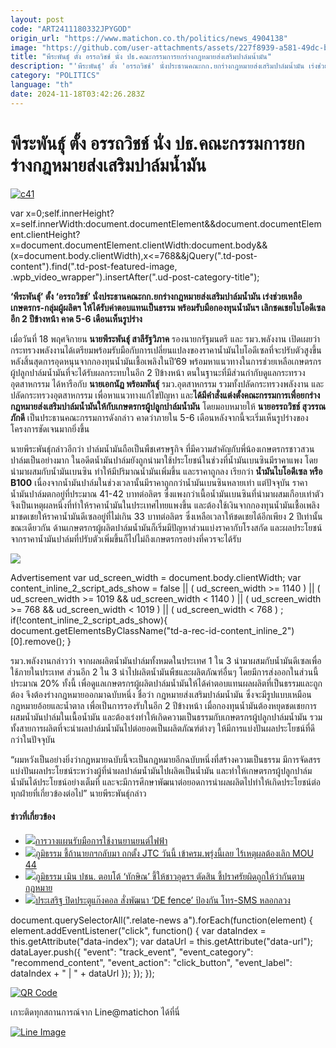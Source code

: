 ```yaml
---
layout: post
code: "ART2411180332JPYGOD"
origin_url: "https://www.matichon.co.th/politics/news_4904138"
image: "https://github.com/user-attachments/assets/227f8939-a581-49dc-b2c5-842a7bdda2f9"
title: "พีระพันธุ์ ตั้ง อรรถวิชช์ นั่ง ปธ.คณะกรรมการยกร่างกฎหมายส่งเสริมปาล์มน้ำมัน"
description: "'พีระพันธุ์' ตั้ง 'อรรถวิชช์' นั่งประธานคณะกก.ยกร่างกฎหมายส่งเสริมปาล์มน้ำมัน เร่งช่วยเหลือเกษตรกร-กลุ่มผู้ผลิตฯ ให้ได้รับค่าตอบแทนเป็นธรรม"
category: "POLITICS"
language: "th"
date: 2024-11-18T03:42:26.283Z
---
```


# พีระพันธุ์ ตั้ง อรรถวิชช์ นั่ง ปธ.คณะกรรมการยกร่างกฎหมายส่งเสริมปาล์มน้ำมัน

[![](https://www.matichon.co.th/wp-content/uploads/2024/11/c41.jpg "c41")](https://www.matichon.co.th/wp-content/uploads/2024/11/c41.jpg)

var x=0;self.innerHeight?x=self.innerWidth:document.documentElement&&document.documentElement.clientHeight?x=document.documentElement.clientWidth:document.body&&(x=document.body.clientWidth),x<=768&&jQuery(".td-post-content").find(".td-post-featured-image, .wpb\_video\_wrapper").insertAfter(".ud-post-category-title");

**‘พีระพันธุ์’ ตั้ง ‘อรรถวิชช์’ นั่งประธานคณะกก.ยกร่างกฎหมายส่งเสริมปาล์มน้ำมัน เร่งช่วยเหลือเกษตรกร-กลุ่มผู้ผลิตฯ ให้ได้รับค่าตอบแทนเป็นธรรม พร้อมรับมือกองทุนน้ำมันฯ เลิกชดเชยไบโอดีเซลอีก 2 ปีข้างหน้า คาด 5-6 เดือนเห็นรูปร่าง**

เมื่อวันที่ 18 พฤศจิกายน **นายพีระพันธุ์ สาลีรัฐวิภาค** รองนายกรัฐมนตรี และ รมว.พลังงาน เปิดเผยว่า กระทรวงพลังงานได้เตรียมพร้อมรับมือกับการเปลี่ยนแปลงของราคาน้ำมันไบโอดีเซลที่จะปรับตัวสูงขึ้น หลังสิ้นสุดการอุดหนุนจากกองทุนน้ำมันเชื้อเพลิงในปี’69 พร้อมหาแนวทางในการช่วยเหลือเกษตรกรผู้ปลูกปาล์มน้ำมันที่จะได้รับผลกระทบในอีก 2 ปีข้างหน้า ตนในฐานะที่มีส่วนกำกับดูแลกระทรวงอุตสาหกรรม ได้หารือกับ **นายเอกนัฏ พร้อมพันธุ์** รมว.อุตสาหกรรม รวมทั้งปลัดกระทรวงพลังงาน และปลัดกระทรวงอุตสาหกรรม เพื่อหาแนวทางแก้ไขปัญหา และ**ได้มีคำสั่งแต่งตั้งคณะกรรมการเพื่อยกร่างกฎหมายส่งเสริมปาล์มน้ำมันให้กับเกษตรกรผู้ปลูกปาล์มน้ำมัน** โดยมอบหมายให้ **นายอรรถวิชช์ สุวรรณภักดี** เป็นประธานคณะกรรมการดังกล่าว คาดว่าภายใน 5-6 เดือนหลังจากนี้จะเริ่มเห็นรูปร่างของโครงการชัดเจนมากยิ่งขึ้น

นายพีระพันธุ์กล่าวอีกว่า ปาล์มน้ำมันถือเป็นพืชเศรษฐกิจ ที่มีความสำคัญกับพี่น้องเกษตรกรชาวสวนปาล์มเป็นอย่างมาก ในอดีตน้ำมันปาล์มยังถูกนำมาใช้ประโยชน์ในช่วงที่น้ำมันเบนซินมีราคาแพง โดยนำมาผสมกับน้ำมันเบนซิน ทำให้มีปริมาณน้ำมันเพิ่มขึ้น และราคาถูกลง เรียกว่า **น้ำมันไบโอดีเซล หรือ B100** เนื่องจากน้ำมันปาล์มในช่วงเวลานั้นมีราคาถูกกว่าน้ำมันเบนซินหลายเท่า แต่ปัจจุบัน ราคาน้ำมันปาล์มตกอยู่ที่ประมาณ 41-42 บาทต่อลิตร ซึ่งแพงกว่าเนื้อน้ำมันเบนซินที่นำมาผสมเกือบเท่าตัว จึงเป็นเหตุผลหนึ่งที่ทำให้ราคาน้ำมันในประเทศไทยแพงขึ้น และต้องใช้เงินจากกองทุนน้ำมันเชื้อเพลิงมาชดเชยให้ราคาน้ำมันดีเซลอยู่ที่ไม่เกิน 33 บาทต่อลิตร ซึ่งเหลือเวลาให้ชดเชยได้อีกเพียง 2 ปีเท่านั้น ขณะเดียวกัน ด้านเกษตรกรผู้ผลิตปาล์มน้ำมันก็เริ่มมีปัญหาส่วนแบ่งราคากับโรงสกัด และผลประโยชน์จากราคาน้ำมันปาล์มที่ปรับตัวเพิ่มขึ้นก็ไปไม่ถึงเกษตรกรอย่างที่ควรจะได้รับ

![](https://www.matichon.co.th/wp-content/uploads/2024/11/S__199589911_0.jpg)

Advertisement var ud\_screen\_width = document.body.clientWidth; var content\_inline\_2\_script\_ads\_show = false || ( ud\_screen\_width >= 1140 ) || ( ud\_screen\_width >= 1019 && ud\_screen\_width < 1140 ) || ( ud\_screen\_width >= 768 && ud\_screen\_width < 1019 ) || ( ud\_screen\_width < 768 ) ; if(!content\_inline\_2\_script\_ads\_show){ document.getElementsByClassName("td-a-rec-id-content\_inline\_2")\[0\].remove(); }

รมว.พลังงานกล่าวว่า จากผลผลิตน้ำมันปาล์มทั้งหมดในประเทศ 1 ใน 3 นำมาผสมกับน้ำมันดีเซลเพื่อใช้ภายในประเทศ ส่วนอีก 2 ใน 3 นำไปผลิตน้ำมันพืชและผลิตภัณฑ์อื่นๆ โดยมีการส่งออกในส่วนนี้ประมาณ 20% ทั้งนี้ เพื่อดูแลเกษตรกรผู้ผลิตปาล์มน้ำมันให้ได้ค่าตอบแทนผลผลิตที่เป็นธรรมและถูกต้อง จึงต้องร่างกฎหมายออกมาฉบับหนึ่ง ชื่อว่า กฎหมายส่งเสริมปาล์มน้ำมัน ซึ่งจะมีรูปแบบเหมือนกฎหมายอ้อยและน้ำตาล เพื่อเป็นการรองรับในอีก 2 ปีข้างหน้า เมื่อกองทุนน้ำมันต้องหยุดชดเชยการผสมน้ำมันปาล์มในเนื้อน้ำมัน และต้องเร่งทำให้เกิดความเป็นธรรมกับเกษตรกรผู้ปลูกปาล์มน้ำมัน รวมทั้งสายการผลิตที่จะนำผลปาล์มน้ำมันไปต่อยอดเป็นผลิตภัณฑ์ต่างๆ ให้มีการแบ่งปันผลประโยชน์ที่ดีกว่าในปัจจุบัน

“ผมหวังเป็นอย่างยิ่งว่ากฎหมายฉบับนี้จะเป็นกฎหมายอีกฉบับหนึ่งที่สร้างความเป็นธรรม มีการจัดสรรแบ่งปันผลประโยชน์ระหว่างผู้ที่นำผลปาล์มน้ำมันไปผลิตเป็นน้ำมัน และทำให้เกษตรกรผู้ปลูกปาล์มน้ำมันได้ประโยชน์อย่างเต็มที่ และจะมีการศึกษาพัฒนาต่อยอดการนำผลผลิตไปทำให้เกิดประโยชน์ต่อทุกฝ่ายที่เกี่ยวข้องต่อไป” นายพีระพันธุ์กล่าว

#### ข่าวที่เกี่ยวข้อง

*   [![](https://www.matichon.co.th/wp-content/uploads/2024/11/01-119.jpg)การวางแผนรับมือการใช้งานยานยนต์ไฟฟ้า](https://www.matichon.co.th/publicize/news_4904204)
*   [![](https://www.matichon.co.th/wp-content/uploads/2024/11/ภูมิธรรม-01811.jpg)ภูมิธรรม ชี้ถ้านายกฯกลับมา ถกตั้ง JTC วันนี้ เข้าครม.พรุ่งนี้เลย ไร้เหตุผลต้องเลิก MOU 44](https://www.matichon.co.th/politics/news_4904162)
*   [![](https://www.matichon.co.th/wp-content/uploads/2024/11/728-233.jpg)ภูมิธรรม เมิน ปชน. ตอบโต้ ‘ทักษิณ’ ชี้ให้ชาวอุดรฯ ตัดสิน ชี้ปราศรัยผิดถูกให้ว่ากันตามกฎหมาย](https://www.matichon.co.th/politics/news_4904149)
*   [![](https://www.matichon.co.th/wp-content/uploads/2024/11/gangcalll1.jpg)ประเสริฐ ปิดประตูแก๊งคอล สั่งพัฒนา ‘DE fence’ ป้องกัน โทร-SMS หลอกลวง](https://www.matichon.co.th/politics/news_4904118)

document.querySelectorAll(".relate-news a").forEach(function(element) { element.addEventListener("click", function() { var dataIndex = this.getAttribute("data-index"); var dataUrl = this.getAttribute("data-url"); dataLayer.push({ "event": "track\_event", "event\_category": "recommend\_content", "event\_action": "click\_button", "event\_label": dataIndex + " | " + dataUrl }); }); });

[![QR Code](https://www.matichon.co.th/wp-content/uploads/2023/07/wob1371z.jpg)](https://lin.ee/ht0nDxX)

เกาะติดทุกสถานการณ์จาก Line@matichon ได้ที่นี่

[![Line Image](https://www.matichon.co.th/wp-content/uploads/2023/07/th.png)](https://lin.ee/ht0nDxX)